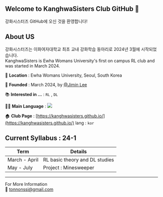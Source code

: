 ## Welcome to KanghwaSisters Club GitHub 👋
강화시스터즈 GitHub에 오신 것을 환영합니다!

## About US
강화시스터즈는 이화여자대학교 최초 교내 강화학습 동아리로 2024년 3월에 시작되었습니다.  
KanghwaSisters is Ewha Womans University's first on campus RL club and was started in March 2024.  

📍 **Location** : Ewha Womans University, Seoul, South Korea  

🏁 **Founded** : March 2024, by [@Jimin Lee](https://github.com/Tonnonssi)  

📚 **Interested in ...** : `RL` , `DL`  

👩‍💻 **Main Language** : <img src="https://img.shields.io/badge/Python-3776AB?style=flat-square&logo=Python&logoColor=white"/>   

🏠 **Club Page** : [https://kanghwasisters.github.io/](https://kanghwasisters.github.io/) lang : `kor`   


## Current Syllabus : 24-1
| Term | Details | 
| -- | -- | 
| March - April | RL basic theory and DL studies | 
| May - July | Project : Minesweeper |  


---  
For More Information  
📨 [tonnonssi@gmail.com](tonnonssi@gmail.com)

